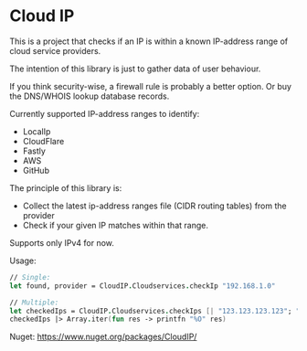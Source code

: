 Cloud IP
========

This is a project that checks if an IP is within a known IP-address range of cloud service providers.

The intention of this library is just to gather data of user behaviour.

If you think security-wise, a firewall rule is probably a better option.
Or buy the DNS/WHOIS lookup database records.

Currently supported IP-address ranges to identify:

- LocalIp
- CloudFlare
- Fastly
- AWS
- GitHub

The principle of this library is:
- Collect the latest ip-address ranges file (CIDR routing tables) from the provider
- Check if your given IP matches within that range.

Supports only IPv4 for now.

Usage:
```fsharp
// Single:
let found, provider = CloudIP.Cloudservices.checkIp "192.168.1.0"

// Multiple:
let checkedIps = CloudIP.Cloudservices.checkIps [| "123.123.123.123"; "173.245.48.15" |]
checkedIps |> Array.iter(fun res -> printfn "%O" res)

```

Nuget: https://www.nuget.org/packages/CloudIP/
